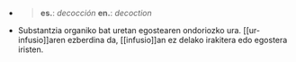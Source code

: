 - > **es.**: _decocción_
  > **en.**: _decoction_
- Substantzia organiko bat uretan egostearen ondoriozko ura. [[ur-infusio]]aren ezberdina da, [[infusio]]an ez delako irakitera edo egostera iristen.
